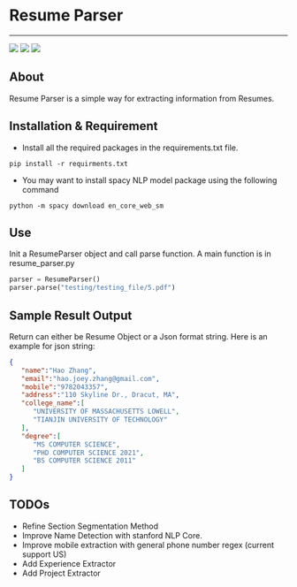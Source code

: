 # Resume Parser
------
![](https://img.shields.io/badge/build-passing-green.svg)
![](https://img.shields.io/badge/language-python-green.svg)
![](https://img.shields.io/badge/version-1.0-blue.svg)


## About
Resume Parser is a simple way for extracting information from Resumes.


## Installation & Requirement
* Install all the required packages in the requirements.txt file.
```shell
pip install -r requirments.txt
```
* You may want to install spacy NLP model package using the following command
```shell
python -m spacy download en_core_web_sm
```

## Use
Init a ResumeParser object and call parse function. A main function is in resume_parser.py
```python
parser = ResumeParser()
parser.parse("testing/testing_file/5.pdf")
```


## Sample Result Output
Return can either be Resume Object or a Json format string.
Here is an example for json string:
```json
{
   "name":"Hao Zhang",
   "email":"hao.joey.zhang@gmail.com",
   "mobile":"9782043357",
   "address":"110 Skyline Dr., Dracut, MA",
   "college_name":[
      "UNIVERSITY OF MASSACHUSETTS LOWELL",
      "TIANJIN UNIVERSITY OF TECHNOLOGY"
   ],
   "degree":[
      "MS COMPUTER SCIENCE",
      "PHD COMPUTER SCIENCE 2021",
      "BS COMPUTER SCIENCE 2011"
   ]
}
```

## TODOs
* Refine Section Segmentation Method
* Improve Name Detection with stanford NLP Core.
* Improve mobile extraction with general phone number regex (current support US)
* Add Experience Extractor
* Add Project Extractor
